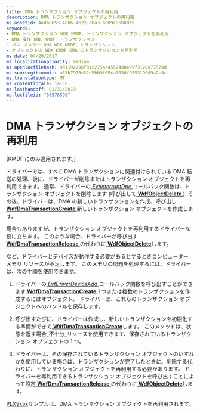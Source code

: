 ```yaml
---
title: DMA トランザクション オブジェクトの再利用
description: DMA トランザクション オブジェクトの再利用
ms.assetid: 4adb8653-48b6-4e22-aba3-b909c95b8d15
keywords:
- DMA トランザクション WDK KMDF、トランザクション オブジェクトを再利用
- DMA 操作 WDK KMDF、トランザクション
- バス マスター DMA WDK KMDF、トランザクション
- オブジェクトの WDK KMDF DMA のトランザクションを再利用
ms.date: 04/20/2017
ms.localizationpriority: medium
ms.openlocfilehash: 9d1192296f31c275ac4552498e99f3120a77579d
ms.sourcegitcommit: a33b7978e22d5bb9f65ca7056f955319049a2e4c
ms.translationtype: MT
ms.contentlocale: ja-JP
ms.lasthandoff: 01/31/2019
ms.locfileid: "56578590"
---
```

# <a name="reusing-dma-transaction-objects"></a>DMA トランザクション オブジェクトの再利用


\[KMDF にのみ適用されます。\]




ドライバーでは、すべて DMA トランザクションに関連付けられている DMA 転送の処理、後に、ドライバーが削除またはトランザクション オブジェクトを再利用できます。 通常、ドライバーの[ *EvtInterruptDpc* ](https://msdn.microsoft.com/library/windows/hardware/ff541721)コールバック関数は、トランザクション オブジェクトを削除します (呼び出して[ **WdfObjectDelete** ](https://msdn.microsoft.com/library/windows/hardware/ff548734)). その後、ドライバーは、DMA の新しいトランザクションを作成、呼び出し[ **WdfDmaTransactionCreate** ](https://msdn.microsoft.com/library/windows/hardware/ff547027)新しいトランザクション オブジェクトを作成します。

場合もありますが、トランザクション オブジェクトを再利用するドライバーな役に立ちます。 このような場合、ドライバーが呼び出す[ **WdfDmaTransactionRelease** ](https://msdn.microsoft.com/library/windows/hardware/ff547114)の代わりに[ **WdfObjectDelete**](https://msdn.microsoft.com/library/windows/hardware/ff548734)します。

など、ドライバーとデバイスが動作する必要があるとするときコンピューター メモリ リソースが不足します。 このメモリの問題を処理するには、ドライバーは、次の手順を使用できます。

1.  ドライバーの[ *EvtDriverDeviceAdd* ](https://msdn.microsoft.com/library/windows/hardware/ff541693)コールバック関数を呼び出すことができます[ **WdfDmaTransactionCreate** ](https://msdn.microsoft.com/library/windows/hardware/ff547027) 1 つまたは複数のトランザクションを作成するにはオブジェクト。 ドライバーは、これらのトランザクション オブジェクトへのハンドルを保存します。

2.  呼び出すたびに、ドライバーは作成し、新しいトランザクションを初期化する準備ができて[ **WdfDmaTransactionCreate**](https://msdn.microsoft.com/library/windows/hardware/ff547027)します。 このメソッドは、状態を返す場合\_不十分\_リソースを使用できます、保存されているトランザクション オブジェクトの 1 つ。

3.  ドライバーは、その保存されているトランザクション オブジェクトのいずれかを使用している場合は、トランザクションが完了したときに、削除する代わりに、トランザクション オブジェクトを再利用する必要があります。 ドライバーを再利用できるトランザクション オブジェクトを呼び出すことによって設定[ **WdfDmaTransactionRelease** ](https://msdn.microsoft.com/library/windows/hardware/ff547114)の代わりに[ **WdfObjectDelete**](https://msdn.microsoft.com/library/windows/hardware/ff548734)します。

[PLX9x5x](sample-kmdf-drivers.md)サンプルは、DMA トランザクション オブジェクトを再利用されます。

 

 





